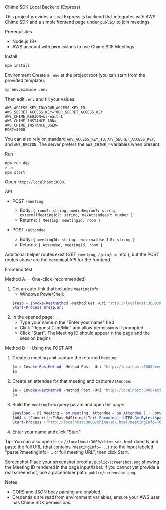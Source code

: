 Chime SDK Local Backend (Express)

This project provides a local Express.js backend that integrates with AWS Chime SDK and a simple frontend page under `public/` to join meetings.

Prerequisites
- Node.js 18+
- AWS account with permissions to use Chime SDK Meetings

Install
```bash
npm install
```

Environment
Create a `.env` at the project root (you can start from the provided template):
```bash
cp env.example .env
```
Then edit `.env` and fill your values:
```env
AWS_ACCESS_KEY_ID=YOUR_ACCESS_KEY_ID
AWS_SECRET_ACCESS_KEY=YOUR_SECRET_ACCESS_KEY
AWS_CHIME_REGION=us-east-1
AWS_CHIME_INSTANCE_ARN=
AWS_CHIME_INSTANCE_USER=
PORT=3000
```
You can also rely on standard `AWS_ACCESS_KEY_ID`, `AWS_SECRET_ACCESS_KEY`, and `AWS_REGION`. The server prefers the `AWS_CHIME_*` variables when present.

Run
```bash
npm run dev
# or
npm start
```
Open `http://localhost:3000`.

API
- POST `/meeting`
  - Body: `{ room?: string, mediaRegion?: string, externalMeetingId?: string, maxAttendees?: number }`
  - Returns: `{ Meeting, meetingId, room }`

- POST `/attendee`
  - Body: `{ meetingId: string, externalUserId?: string }`
  - Returns: `{ Attendee, meetingId, room }`

Additional helper routes exist (GET `/meeting`, `/join/:id`, etc.), but the POST routes above are the canonical API for the frontend.

Frontend test

Method A — One-click (recommended)
1) Get an auto-link that includes `meetingInfo`:
   - Windows PowerShell:
   ```powershell
   $resp = Invoke-RestMethod -Method Get -Uri "http://localhost:3000/meeting"
   Start-Process $resp.url
   ```
2) In the opened page:
   - Type your name in the "Enter your name" field
   - Click "Request Cam/Mic" and allow permissions if prompted
   - Click "Start". The Meeting ID should appear in the page and the session begins

Method B — Using the POST API
1) Create a meeting and capture the returned `Meeting`:
   ```powershell
   $m = Invoke-RestMethod -Method Post -Uri "http://localhost:3000/meeting" -ContentType "application/json" -Body '{"room":"demo-room"}'
   $m
   ```
2) Create an attendee for that meeting and capture `Attendee`:
   ```powershell
   $a = Invoke-RestMethod -Method Post -Uri "http://localhost:3000/attendee" -ContentType "application/json" -Body ("{\"meetingId\":\"{0}\",\"externalUserId\":\"user-1\"}" -f $m.meetingId)
   $a
   ```
3) Build the `meetingInfo` query param and open the page:
   ```powershell
   $payload = @{ Meeting = $m.Meeting; Attendee = $a.Attendee } | ConvertTo-Json -Compress
   $b64 = [Convert]::ToBase64String([Text.Encoding]::UTF8.GetBytes($payload))
   Start-Process ("http://localhost:3000/chime-sdk.html?meetingInfo={0}" -f [uri]::EscapeDataString($b64))
   ```
4) Enter your name and click "Start".

Tip: You can also open `http://localhost:3000/chime-sdk.html` directly and paste the full URL (that contains `?meetingInfo=...`) into the input labeled "paste ?meetingInfo=… or full meeting URL", then click Start.

Screenshot
Place your screenshot proof at `public/screenshot.png` showing the Meeting ID rendered in the page input/label. If you cannot yet provide a real screenshot, use a placeholder path: `public/screenshot.png`.

Notes
- CORS and JSON body parsing are enabled.
- Credentials are read from environment variables; ensure your AWS user has Chime SDK permissions.


